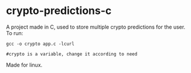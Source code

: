 # crypto-predictions-c
A project made in C, used to store multiple crypto predictions for the user.
To run:
````
gcc -o crypto app.c -lcurl

#crypto is a variable, change it according to need
````

Made for linux.
